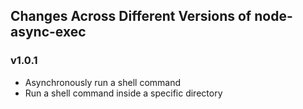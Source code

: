 ## Changes Across Different Versions of node-async-exec

### v1.0.1

- Asynchronously run a shell command
- Run a shell command inside a specific directory
